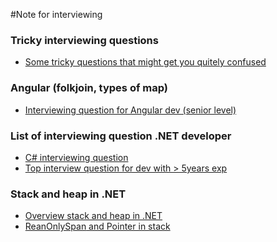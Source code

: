 #Note for interviewing


### Tricky interviewing questions

- [Some tricky questions that might get you quitely confused](https://medium.com/@grishibharadwaj/tricky-c-interview-questions-for-senior-developers-6be1f544a846)

### Angular (folkjoin, types of map)

- [Interviewing question for Angular dev (senior level)](https://www.freedium.cfd/https://medium.com/@vemurivi/interview-experience-senior-net-angular-full-stack-engineer-contract-position-248057739755)

### List of interviewing question .NET developer

- [C# interviewing question ](https://medium.com/@denistukhvatshin/c-developer-interview-questions-and-preparation-4e5ffbdcf8c8)
- [Top interview question for dev with > 5years exp](https://www.freedium.cfd/https://medium.com/net-insights-c-and-asp-net-coretop-10-asp-net-core-interview-questions-for-developers-with-5-years-of-experience-babf05cde4b5)

### Stack and heap in .NET 

- [Overview stack and heap in .NET](https://medium.com/@kmorpex/understanding-memory-management-in-c-with-stack-and-heap-b79f14569433)
- [ReanOnlySpan<T> and Pointer in stack](https://www.freedium.cfd/https://levelup.gitconnected.com/advanced-c-optimizations-which-boosted-our-applications-performance-10x-7b5067ca980f (Pointer in Stack ???) )